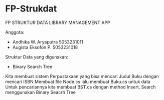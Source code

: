 # FP-Strukdat
FP STRUKTUR DATA 
LIBRARY MANAGEMENT APP

Anggota: 
- Andhika W. Aryaputra 5053231011
- Augista Eksofon P. 5053231018

Struktur Data yang digunakan:
- Binary Search Tree


Kita membuat sistem Perpustakaan yang bisa mencari Judul Buku dengan mencari ISBN
Membuat file Node.cs lalu membuat Buku.cs untuk data
Untuk pencariannya kita membuat BST.cs dengan method Insert, Search menggunakan Binary Seacrh Tree

